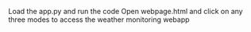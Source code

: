 Load the app.py and run the code
Open webpage.html and click on any three modes to access the weather monitoring webapp
